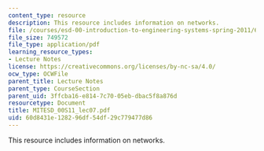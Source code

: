 ```yaml
---
content_type: resource
description: This resource includes information on networks.
file: /courses/esd-00-introduction-to-engineering-systems-spring-2011/60d8431e128296df54df29c779477d86_MITESD_00S11_lec07.pdf
file_size: 749572
file_type: application/pdf
learning_resource_types:
- Lecture Notes
license: https://creativecommons.org/licenses/by-nc-sa/4.0/
ocw_type: OCWFile
parent_title: Lecture Notes
parent_type: CourseSection
parent_uid: 3ffcba16-e814-7c70-05eb-dbac5f8a876d
resourcetype: Document
title: MITESD_00S11_lec07.pdf
uid: 60d8431e-1282-96df-54df-29c779477d86
---
```

This resource includes information on networks.
